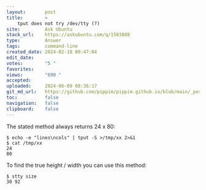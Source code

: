 ```yaml
---
layout:       post
title:        >
    tput does not try /dev/tty (?)
site:         Ask Ubuntu
stack_url:    https://askubuntu.com/q/1503888
type:         Answer
tags:         command-line
created_date: 2024-02-18 00:47:04
edit_date:    
votes:        "5 "
favorites:    
views:        "690 "
accepted:     
uploaded:     2024-06-09 08:36:17
git_md_url:   https://github.com/pippim/pippim.github.io/blob/main/_posts/2024/2024-02-18-tput-does-not-try-_dev_tty-___.md
toc:          false
navigation:   false
clipboard:    false
---
```


The stated method always returns 24 x 80:

``` 
$ echo -e "lines\ncols" | tput -S >/tmp/xx 2>&1
$ cat /tmp/xx
24
80
```

To find the true height / width you can use this method:

``` 
$ stty size
30 92
```
